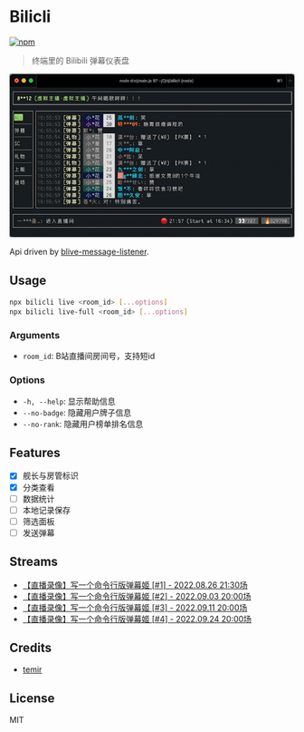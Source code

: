 # Bilicli

[![npm](https://img.shields.io/npm/v/bilicli)](https://www.npmjs.com/package/bilicli)

> 终端里的 Bilibili 弹幕仪表盘

![screenshot](./screenshot.gif)

Api driven by [blive-message-listener](https://github.com/ddiu8081/blive-message-listener).

## Usage

```bash
npx bilicli live <room_id> [...options]
npx bilicli live-full <room_id> [...options]
```

### Arguments

- `room_id`: B站直播间房间号，支持短id

### Options

- `-h, --help`: 显示帮助信息
- `--no-badge`: 隐藏用户牌子信息
- `--no-rank`: 隐藏用户榜单排名信息

## Features

- [x] 舰长与房管标识
- [x] 分类查看
- [ ] 数据统计
- [ ] 本地记录保存
- [ ] 筛选面板
- [ ] 发送弹幕

## Streams

- [【直播录像】写一个命令行版弹幕姬 [#1] - 2022.08.26 21:30场](https://www.bilibili.com/video/BV1ze4y1Z7Tu/)
- [【直播录像】写一个命令行版弹幕姬 [#2] - 2022.09.03 20:00场](https://www.bilibili.com/video/BV1mK411Z7d9)
- [【直播录像】写一个命令行版弹幕姬 [#3] - 2022.09.11 20:00场](https://www.bilibili.com/video/BV1nG4y1z7LC)
- [【直播录像】写一个命令行版弹幕姬 [#4] - 2022.09.24 20:00场](https://www.bilibili.com/video/BV1Me4y1r72K)

## Credits

- [temir](https://github.com/webfansplz/temir)

## License

MIT
